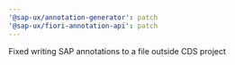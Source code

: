 ```yaml
---
'@sap-ux/annotation-generator': patch
'@sap-ux/fiori-annotation-api': patch
---
```


Fixed writing SAP annotations to a file outside CDS project
